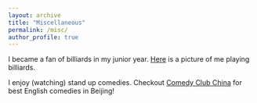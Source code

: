 ```yaml
---
layout: archive
title: "Miscellaneous"
permalink: /misc/
author_profile: true
---
```


I became a fan of billiards in my junior year. [Here](../img/billiards.jpeg) is a picture of me playing billiards. 

I enjoy (watching) stand up comedies. Checkout [Comedy Club China](https://www.facebook.com/comedyclubchina/) for best English comedies in Beijing!